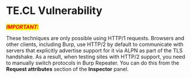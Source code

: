 # TE.CL Vulnerability

_<mark style="color:red;">**IMPORTANT:**</mark>_

These techniques are only possible using HTTP/1 requests. Browsers and other clients, including Burp, use HTTP/2 by default to communicate with servers that explicitly advertise support for it via ALPN as part of the TLS handshake. As a result, when testing sites with HTTP/2 support, you need to manually switch protocols in Burp Repeater. You can do this from the **Request attributes** section of the **Inspector** panel.
